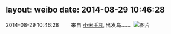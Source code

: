 layout: weibo
date: 2014-08-29 10:46:28
---
<meta name="referrer" content="no-referrer" />

2014-08-29 10:46:28  &nbsp;&nbsp;&nbsp;&nbsp;&nbsp;&nbsp; 来自 <a href="http://app.weibo.com/t/feed/22zMnn" rel="nofollow">小米手机</a>
出发鸟…… ​​​
![图片](https://ww4.sinaimg.cn/large/6d2a6003jw1ejtb9v6ptxj20f00qoq47.jpg)
